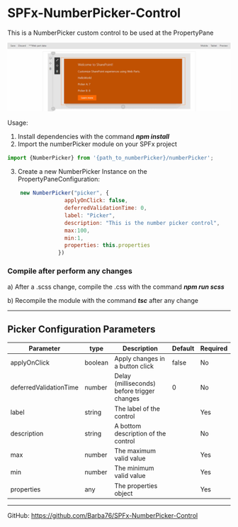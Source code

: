 # SPFx-NumberPicker-Control
This is a NumberPicker custom control to be used at the PropertyPane

![example](/picker.gif)

Usage:
1. Install dependencies with the command **_npm install_**
2. Import the numberPicker module on your SPFx project
``` javascript
import {NumberPicker} from '{path_to_numberPicker}/numberPicker';
```
3. Create a new NumberPicker Instance on the PropertyPaneConfiguration:
```javascript
	new NumberPicker("picker", {
                  applyOnClick: false,
                  deferredValidationTime: 0,
                  label: "Picker",
                  description: "This is the number picker control",
                  max:100,
                  min:1,
                  properties: this.properties
                })
```

### Compile after perform any changes ###

a) After a .scss change, compile the .css with the command **_npm run scss_**

b) Recompile the module with the command **_tsc_** after any change

___

## Picker Configuration Parameters ##

| Parameter                  | type | Description                               | Default | Required  |
| -------------              |------|-------------------------------------------| ------- | --------- |
| applyOnClick               | boolean |Apply changes in a button click           | false   | No        |
| deferredValidationTime     | number | Delay (milliseconds) before trigger changes    | 0       | No        |
| label     | string | The label of the control    |       | Yes       |
| description  | string | A bottom description of the control   |       | No        |
| max | number | The maximum valid value |    | Yes |
| min | number | The minimum valid value |    | Yes |
| properties | any | The properties object |    | Yes |

___

GitHub: https://github.com/Barba76/SPFx-NumberPicker-Control

